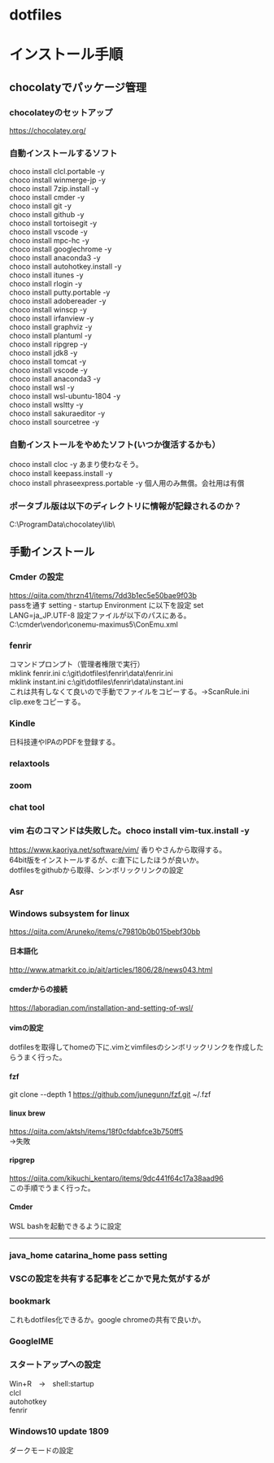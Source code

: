 # dotfiles

# インストール手順

## chocolatyでパッケージ管理  


### chocolateyのセットアップ
https://chocolatey.org/

### 自動インストールするソフト
choco install clcl.portable -y  
choco install winmerge-jp -y  
choco install 7zip.install -y  
choco install cmder -y  
choco install git -y  
choco install github -y  
choco install tortoisegit -y  
choco install vscode -y  
choco install mpc-hc -y  
choco install googlechrome -y  
choco install anaconda3 -y  
choco install autohotkey.install -y  
choco install itunes -y  
choco install rlogin -y  
choco install putty.portable -y  
choco install adobereader -y  
choco install winscp -y  
choco install irfanview -y  
choco install graphviz -y  
choco install plantuml -y  
choco install ripgrep -y  
choco install jdk8 -y  
choco install tomcat -y    
choco install vscode -y  
choco install anaconda3 -y  
choco install wsl -y  
choco install wsl-ubuntu-1804 -y  
choco install wsltty  -y  
choco install sakuraeditor -y  
choco install sourcetree -y  
 
### 自動インストールをやめたソフト(いつか復活するかも）
choco install cloc -y  あまり使わなそう。  
choco install keepass.install -y  
choco install phraseexpress.portable -y 個人用のみ無償。会社用は有償  

### ポータブル版は以下のディレクトリに情報が記録されるのか？
C:\ProgramData\chocolatey\lib\  


##  手動インストール



### Cmder の設定
https://qiita.com/thrzn41/items/7dd3b1ec5e50bae9f03b  
passを通す
setting - startup Environment に以下を設定
set LANG=ja_JP.UTF-8
設定ファイルが以下のパスにある。
C:\cmder\vendor\conemu-maximus5\ConEmu.xml


### fenrir  
コマンドプロンプト（管理者権限で実行）  
mklink fenrir.ini c:\git\dotfiles\fenrir\data\fenrir.ini  
mklink instant.ini c:\git\dotfiles\fenrir\data\instant.ini  
これは共有しなくて良いので手動でファイルをコピーする。→ScanRule.ini  
clip.exeをコピーする。  

### Kindle  
日科技連やIPAのPDFを登録する。  


### relaxtools  

### zoom   
### chat tool   

### vim 右のコマンドは失敗した。choco install vim-tux.install -y
https://www.kaoriya.net/software/vim/
香りやさんから取得する。  
64bit版をインストールするが、c:直下にしたほうが良いか。  
dotfilesをgithubから取得、シンボリックリンクの設定  

### Asr  


### Windows subsystem for linux  
https://qiita.com/Aruneko/items/c79810b0b015bebf30bb  
#### 日本語化  
http://www.atmarkit.co.jp/ait/articles/1806/28/news043.html  
#### cmderからの接続  
https://laboradian.com/installation-and-setting-of-wsl/  
#### vimの設定  
dotfilesを取得してhomeの下に.vimとvimfilesのシンボリックリンクを作成したらうまく行った。 
#### fzf  
git clone --depth 1 https://github.com/junegunn/fzf.git ~/.fzf  

#### linux brew  
https://qiita.com/aktsh/items/18f0cfdabfce3b750ff5  
→失敗  

#### ripgrep 
https://qiita.com/kikuchi_kentaro/items/9dc441f64c17a38aad96  
この手順でうまく行った。  
#### Cmder  
WSL bashを起動できるように設定  

---------

### java_home catarina_home pass setting  

### VSCの設定を共有する記事をどこかで見た気がするが  

### bookmark  
これもdotfiles化できるか。google chromeの共有で良いか。  

### GoogleIME  


### スタートアップへの設定
Win+R　→　shell:startup  
clcl  
autohotkey  
fenrir  


### Windows10 update 1809  
ダークモードの設定  

